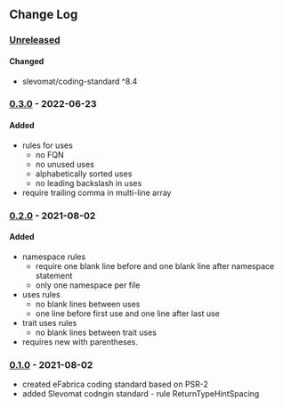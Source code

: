 ## Change Log

### [Unreleased][unreleased]

#### Changed
- slevomat/coding-standard ^8.4

### [0.3.0] - 2022-06-23
#### Added
- rules for uses
  - no FQN
  - no unused uses
  - alphabetically sorted uses
  - no leading backslash in uses
- require trailing comma in multi-line array

### [0.2.0] - 2021-08-02
#### Added
- namespace rules
  - require one blank line before and one blank line after namespace statement
  - only one namespace per file
- uses rules
  - no blank lines between uses
  - one line before first use and one line after last use
- trait uses rules
  - no blank lines between trait uses
- requires new with parentheses.

### [0.1.0] - 2021-08-02
- created eFabrica coding standard based on PSR-2
- added Slevomat codngin standard - rule ReturnTypeHintSpacing 

[unreleased]: https://github.com/efabrica-team/coding-standard/compare/0.3.0...HEAD
[0.3.0]: https://github.com/efabrica-team/coding-standard/compare/0.2.0...0.3.0
[0.2.0]: https://github.com/efabrica-team/coding-standard/compare/0.1.0...0.2.0
[0.1.0]: https://github.com/efabrica-team/coding-standard/compare/2c01d023e7e5b89b2f0da19734a57516eae3a7ff...0.1.0
